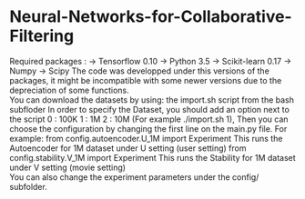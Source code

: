 # Neural-Networks-for-Collaborative-Filtering
Required packages : 
-> Tensorflow 0.10
-> Python 3.5 
-> Scikit-learn 0.17 
-> Numpy 
-> Scipy 
The code was developped under this versions of the packages, it might be incompatible with some newer versions due to the depreciation of some functions.  
You can download the datasets by using: the import.sh script from the bash subfloder In order to specify the Dataset, you should add an option next to the script 0 : 100K 1 : 1M 2 : 10M (For example ./import.sh 1), Then you can choose the configuration by changing the first line on the main.py file. For example: from config.autoencoder.U_1M import Experiment This runs the Autoencoder for 1M dataset under U setting (user setting)  from config.stability.V_1M import Experiment This runs the Stability for 1M dataset under V setting (movie setting)  
You can also change the experiment parameters under the config/ subfolder.
